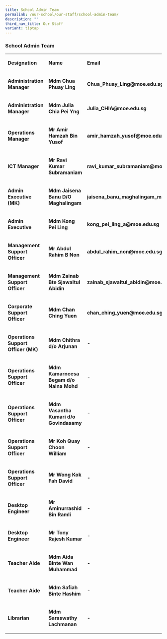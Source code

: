 ```yaml
---
title: School Admin Team
permalink: /our-school/our-staff/school-admin-team/
description: ""
third_nav_title: Our Staff
variant: tiptap
---
```

<h3><strong>School Admin Team</strong></h3>
<table>
<tbody>
<tr>
<td rowspan="1" colspan="1">
<p><strong>Designation</strong>
</p>
</td>
<td rowspan="1" colspan="1">
<p><strong>Name</strong>
</p>
</td>
<td rowspan="1" colspan="1">
<p><strong>Email</strong>
</p>
</td>
</tr>
<tr>
<td rowspan="1" colspan="1">
<p><strong>Administration Manager</strong>
</p>
</td>
<td rowspan="1" colspan="1">
<p><strong>Mdm Chua Phuay Ling</strong>
</p>
</td>
<td rowspan="1" colspan="1">
<p><strong>Chua_Phuay_Ling@moe.edu.sg</strong>
</p>
</td>
</tr>
<tr>
<td rowspan="1" colspan="1">
<p><strong>Administration Manager</strong>
</p>
</td>
<td rowspan="1" colspan="1">
<p><strong>Mdm Julia Chia Pei Yng</strong>
</p>
</td>
<td rowspan="1" colspan="1">
<p><strong>Julia_CHIA@moe.edu.sg</strong>
</p>
</td>
</tr>
<tr>
<td rowspan="1" colspan="1">
<p><strong>Operations Manager</strong>
</p>
</td>
<td rowspan="1" colspan="1">
<p><strong>Mr Amir Hamzah Bin Yusof</strong>
</p>
</td>
<td rowspan="1" colspan="1">
<p><strong>amir_hamzah_yusof@moe.edu.sg</strong>
</p>
</td>
</tr>
<tr>
<td rowspan="1" colspan="1">
<p><strong>ICT Manager</strong>
</p>
</td>
<td rowspan="1" colspan="1">
<p><strong>Mr Ravi Kumar Subramaniam</strong>
</p>
</td>
<td rowspan="1" colspan="1">
<p><strong>ravi_kumar_subramaniam@moe.edu.sg</strong>
</p>
</td>
</tr>
<tr>
<td rowspan="1" colspan="1">
<p><strong>Admin Executive (MK)</strong>
</p>
</td>
<td rowspan="1" colspan="1">
<p><strong>Mdm Jaisena Banu D/O Maghalingam</strong>
</p>
</td>
<td rowspan="1" colspan="1">
<p><strong>jaisena_banu_maghalingam_mrs@moe.edu.sg</strong>
</p>
</td>
</tr>
<tr>
<td rowspan="1" colspan="1">
<p><strong>Admin Executive</strong>
</p>
</td>
<td rowspan="1" colspan="1">
<p><strong>Mdm Kong Pei Ling</strong>
</p>
</td>
<td rowspan="1" colspan="1">
<p><strong>kong_pei_ling_a@moe.edu.sg</strong>
</p>
</td>
</tr>
<tr>
<td rowspan="1" colspan="1">
<p><strong>Management Support Officer</strong>
</p>
</td>
<td rowspan="1" colspan="1">
<p><strong>Mr Abdul Rahim B Non</strong>
</p>
</td>
<td rowspan="1" colspan="1">
<p><strong>abdul_rahim_non@moe.edu.sg</strong>
</p>
</td>
</tr>
<tr>
<td rowspan="1" colspan="1">
<p><strong>Management Support Officer</strong>
</p>
</td>
<td rowspan="1" colspan="1">
<p><strong>Mdm Zainab Bte Sjawaltul Abidin</strong>
</p>
</td>
<td rowspan="1" colspan="1">
<p><strong>zainab_sjawaltul_abidin@moe.edu.sg</strong>
</p>
</td>
</tr>
<tr>
<td rowspan="1" colspan="1">
<p><strong>Corporate Support Officer</strong>
</p>
</td>
<td rowspan="1" colspan="1">
<p><strong>Mdm Chan Ching Yuen</strong>
</p>
</td>
<td rowspan="1" colspan="1">
<p><strong>chan_ching_yuen@moe.edu.sg</strong>
</p>
</td>
</tr>
<tr>
<td rowspan="1" colspan="1">
<p><strong>Operations Support Officer (MK)&nbsp;</strong>
</p>
</td>
<td rowspan="1" colspan="1">
<p><strong>Mdm Chithra d/o Arjunan</strong>
</p>
</td>
<td rowspan="1" colspan="1">
<p><strong>-</strong>
</p>
</td>
</tr>
<tr>
<td rowspan="1" colspan="1">
<p><strong>Operations Support Officer&nbsp;</strong>
</p>
</td>
<td rowspan="1" colspan="1">
<p><strong>Mdm Kamarneesa Begam d/o Naina Mohd</strong>
</p>
</td>
<td rowspan="1" colspan="1">
<p><strong>-</strong>
</p>
</td>
</tr>
<tr>
<td rowspan="1" colspan="1">
<p><strong>Operations Support Officer&nbsp;</strong>
</p>
</td>
<td rowspan="1" colspan="1">
<p><strong>Mdm Vasantha Kumari d/o Govindasamy</strong>
</p>
</td>
<td rowspan="1" colspan="1">
<p><strong>-</strong>
</p>
</td>
</tr>
<tr>
<td rowspan="1" colspan="1">
<p><strong>Operations Support Officer&nbsp;</strong>
</p>
</td>
<td rowspan="1" colspan="1">
<p><strong>Mr Koh Quay Choon William</strong>
</p>
</td>
<td rowspan="1" colspan="1">
<p><strong>-</strong>
</p>
</td>
</tr>
<tr>
<td rowspan="1" colspan="1">
<p><strong>Operations Support Officer&nbsp;</strong>
</p>
</td>
<td rowspan="1" colspan="1">
<p><strong>Mr Wong Kok Fah David&nbsp;</strong>
</p>
</td>
<td rowspan="1" colspan="1">
<p><strong>-</strong>
</p>
</td>
</tr>
<tr>
<td rowspan="1" colspan="1">
<p><strong>Desktop Engineer&nbsp;</strong>
</p>
</td>
<td rowspan="1" colspan="1">
<p><strong>Mr Aminurrashid Bin Ramli</strong>
</p>
</td>
<td rowspan="1" colspan="1">
<p><strong>-</strong>
</p>
</td>
</tr>
<tr>
<td rowspan="1" colspan="1">
<p><strong>Desktop Engineer&nbsp;</strong>
</p>
</td>
<td rowspan="1" colspan="1">
<p><strong>Mr Tony Rajesh Kumar</strong>
</p>
</td>
<td rowspan="1" colspan="1">
<p><strong>-</strong>
</p>
</td>
</tr>
<tr>
<td rowspan="1" colspan="1">
<p><strong>Teacher Aide</strong>
</p>
</td>
<td rowspan="1" colspan="1">
<p><strong>Mdm Aida Binte Wan Muhammad</strong>
</p>
</td>
<td rowspan="1" colspan="1">
<p><strong>-</strong>
</p>
</td>
</tr>
<tr>
<td rowspan="1" colspan="1">
<p><strong>Teacher Aide</strong>
</p>
</td>
<td rowspan="1" colspan="1">
<p><strong>Mdm Safiah Binte Hashim</strong>
</p>
</td>
<td rowspan="1" colspan="1">
<p><strong>-</strong>
</p>
</td>
</tr>
<tr>
<td rowspan="1" colspan="1">
<p><strong>Librarian</strong>
</p>
</td>
<td rowspan="1" colspan="1">
<p><strong>Mdm Saraswathy Lachmanan</strong>
</p>
</td>
<td rowspan="1" colspan="1">
<p><strong>-</strong>
</p>
</td>
</tr>
</tbody>
</table>
<p></p>